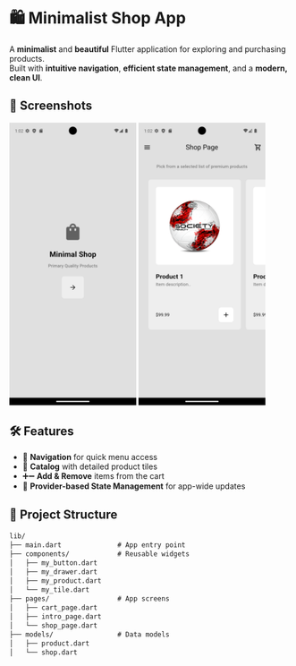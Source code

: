 # 🛍️ Minimalist Shop App

A **minimalist** and **beautiful** Flutter application for exploring and purchasing products.  
Built with **intuitive navigation**, **efficient state management**, and a **modern, clean UI**.

## 📱 Screenshots

<p float="left">
  <img src="assets/screenshot_1.png" width="45%" />
  <img src="assets/screenshot_2.png" width="45%" />
</p>

## 🛠 Features

- 📂 **Navigation** for quick menu access
- 🛒 **Catalog** with detailed product tiles
- ➕➖ **Add & Remove** items from the cart
- 🔄 **Provider-based State Management** for app-wide updates

## 📂 Project Structure

```
lib/
├── main.dart              # App entry point
├── components/            # Reusable widgets
│   ├── my_button.dart
│   ├── my_drawer.dart
│   ├── my_product.dart
│   └── my_tile.dart
├── pages/                 # App screens
│   ├── cart_page.dart
│   ├── intro_page.dart
│   └── shop_page.dart
├── models/                # Data models
│   ├── product.dart
│   └── shop.dart
```
